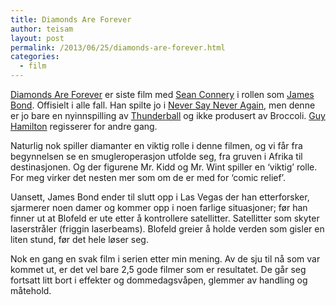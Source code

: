 ```yaml
---
title: Diamonds Are Forever
author: teisam
layout: post
permalink: /2013/06/25/diamonds-are-forever.html
categories:
  - film
---
```

[Diamonds Are Forever][1] er siste film med [Sean Connery][2] i rollen som [James Bond][3]. Offisielt i alle fall. Han spilte jo i [Never Say Never Again][4], men denne er jo bare en nyinnspilling av [Thunderball][5] og ikke produsert av Broccoli. [Guy Hamilton][6] regisserer for andre gang.

Naturlig nok spiller diamanter en viktig rolle i denne filmen, og vi får fra begynnelsen se en smugleroperasjon utfolde seg, fra gruven i Afrika til destinasjonen. Og der figurene Mr. Kidd og Mr. Wint spiller en &#8216;viktig&#8217; rolle. For meg virker det nesten mer som om de er med for &#8216;comic relief&#8217;.

Uansett, James Bond ender til slutt opp i Las Vegas der han etterforsker, sjarmerer noen damer og kommer opp i noen farlige situasjoner; før han finner ut at Blofeld er ute etter å kontrollere satellitter. Satellitter som skyter laserstråler (friggin laserbeams). Blofeld greier å holde verden som gisler en liten stund, før det hele løser seg.

Nok en gang en svak film i serien etter min mening. Av de sju til nå som var kommet ut, er det vel bare 2,5 gode filmer som er resultatet. De går seg fortsatt litt bort i effekter og dommedagsvåpen, glemmer av handling og måtehold.

 [1]: http://www.imdb.com/title/tt0066995/?ref_=fn_al_tt_1
 [2]: http://www.imdb.com/name/nm0000125/?ref_=tt_cl_t1
 [3]: http://en.wikipedia.org/wiki/James_bond
 [4]: http://www.imdb.com/title/tt0086006/?ref_=fn_al_tt_4
 [5]: http://www.imdb.com/title/tt0059800/?ref_=fn_al_tt_1
 [6]: http://www.imdb.com/name/nm0357891/?ref_=fn_al_nm_1
